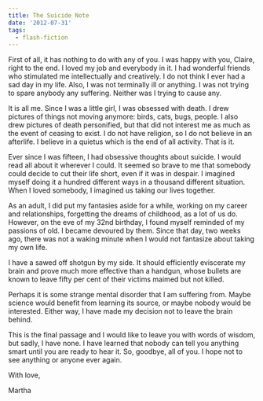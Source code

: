 ```yaml
---
title: The Suicide Note
date: '2012-07-31'
tags:
  - flash-fiction
---
```


First of all, it has nothing to do with any of you. I was happy with you,
Claire, right to the end. I loved my job and everybody in it. I had wonderful
friends who stimulated me intellectually and creatively. I do not think I ever
had a sad day in my life. Also, I was not terminally ill or anything. I was not
trying to spare anybody any suffering. Neither was I trying to cause any.

<!-- truncate -->

It is all me. Since I was a little girl, I was obsessed with death. I drew
pictures of things not moving anymore: birds, cats, bugs, people. I also drew
pictures of death personified, but that did not interest me as much as the event
of ceasing to exist. I do not have religion, so I do not believe in an
afterlife. I believe in a quietus which is the end of all activity. That is it.

Ever since I was fifteen, I had obsessive thoughts about suicide. I would read
all about it wherever I could. It seemed so brave to me that somebody could
decide to cut their life short, even if it was in despair. I imagined myself
doing it a hundred different ways in a thousand different situation. When I
loved somebody, I imagined us taking our lives together.

As an adult, I did put my fantasies aside for a while, working on my career and
relationships, forgetting the dreams of childhood, as a lot of us do. However,
on the eve of my 32nd birthday, I found myself reminded of my passions of old. I
became devoured by them. Since that day, two weeks ago, there was not a waking
minute when I would not fantasize about taking my own life.

I have a sawed off shotgun by my side. It should efficiently eviscerate my brain
and prove much more effective than a handgun, whose bullets are known to leave
fifty per cent of their victims maimed but not killed.

Perhaps it is some strange mental disorder that I am suffering from. Maybe
science would benefit from learning its source, or maybe nobody would be
interested. Either way, I have made my decision not to leave the brain behind.

This is the final passage and I would like to leave you with words of wisdom,
but sadly, I have none. I have learned that nobody can tell you anything smart
until you are ready to hear it. So, goodbye, all of you. I hope not to see
anything or anyone ever again.

With love,

Martha
